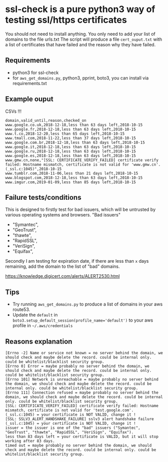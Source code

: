 # ssl-check is a pure python3 way of testing ssl/https certificates
You should not need to install anything.
You only need to add your list of domains to the file urls.txt
The script will produce a file `cert_ouput.txt` with a list of certificates that have failed and the reason why they have failed.

## Requirements
* python3 for ssl-check
* for `aws_get_domains.py`, python3, pprint, boto3, you can install via requirements.txt

## Example ouput
CSVs !!!
```
domain,valid_until,reason,checked_on
www.google.co.uk,2018-12-18,less than 63 days left,2018-10-15
www.google.fr,2018-12-18,less than 63 days left,2018-10-15
www.t.co,2018-12-20,less than 65 days left,2018-10-15
www.tmall.com,2018-11-22,less than 37 days left,2018-10-15
www.google.com.br,2018-12-18,less than 63 days left,2018-10-15
www.google.it,2018-12-18,less than 63 days left,2018-10-15
www.google.ru,2018-12-18,less than 63 days left,2018-10-15
www.google.es,2018-12-18,less than 63 days left,2018-10-15
www.gmw.cn,none,"[SSL: CERTIFICATE_VERIFY_FAILED] certificate verify failed: Hostname mismatch, certificate is not valid for 'www.gmw.cn'. (_ssl.c:1045)",2018-10-15
www.tumblr.com,2018-11-06,less than 21 days left,2018-10-15
www.blogspot.com,2018-12-18,less than 63 days left,2018-10-15
www.imgur.com,2019-01-09,less than 85 days left,2018-10-15
```


## Failure tests/conditions
This is designed to firstly test for bad issuers, which will be untrusted by various operating systems and browsers.
"Bad issuers"
* "Symantec",
* "GeoTrust",
* "thawte",
* "RapidSSL",
* "VeriSign",
* "Equifax",

Secondly I am testing for expiration date, if there are less than `x` days remaining, add the domain to the list of "bad" domains.

https://knowledge.digicert.com/alerts/ALERT2530.html

## Tips
* Try running `aws_get_domains.py` to produce a list of domains in your aws route53.
* Update the `default` in `boto3.setup_default_session(profile_name='default')` to your aws profile in `~/.aws/credentials`



## Reasons explanation

```
[Errno -2] Name or service not known = no server behind the domain, we should check and maybe delete the record. could be internal only. could be whitelist/blacklist security group.
[Errno 0] Error = maybe probably no server behind the domain, we should check and maybe delete the record. could be internal only. could be whitelist/blacklist security group.
[Errno 101] Network is unreachable = maybe probably no server behind the domain, we should check and maybe delete the record. could be internal only. could be whitelist/blacklist security group.
[Errno 111] Connection refused = maybe probably no server behind the domain, we should check and maybe delete the record. could be internal only. could be whitelist/blacklist security group.
[SSL: CERTIFICATE_VERIFY_FAILED] certificate verify failed: Hostname mismatch, certificate is not valid for 'test.google.com'. (_ssl.c:1045) = your certificate is NOT VALID, change it !
[SSL: SSLV3_ALERT_HANDSHAKE_FAILURE] sslv3 alert handshake failure (_ssl.c:1045) = your certificate is NOT VALID, change it !
issuer = the issuer is one of the "bad" issuers ("Symantec", "GeoTrust", "thawte", "RapidSSL", "VeriSign", "Equifax").
less than 83 days left = your certificate is VALID, but it will stop working after 83 days.
timed out = maybe probably no server behind the domain, we should check and maybe delete the record. could be internal only. could be whitelist/blacklist security group.
```
